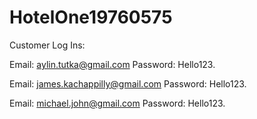 # HotelOne19760575

Customer Log Ins:

Email: aylin.tutka@gmail.com 
Password: Hello123.

Email: james.kachappilly@gmail.com 
Password: Hello123.

Email: michael.john@gmail.com 
Password: Hello123.

